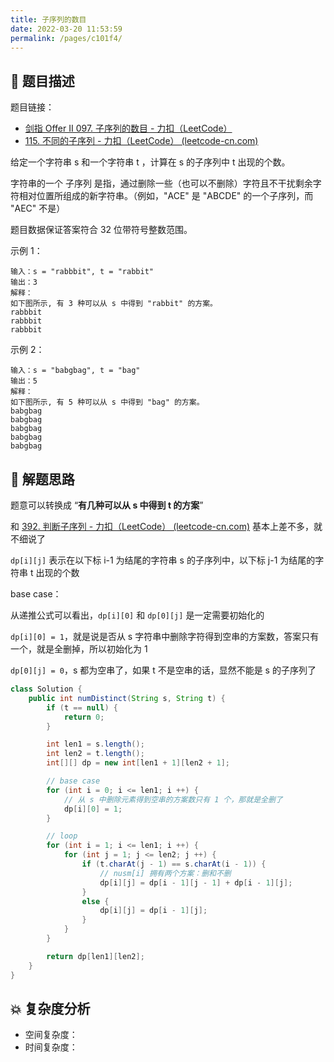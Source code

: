 ```yaml
---
title: 子序列的数目
date: 2022-03-20 11:53:59
permalink: /pages/c101f4/
---
```


## 📃 题目描述

题目链接：

- [剑指 Offer II 097. 子序列的数目 - 力扣（LeetCode）](https://leetcode.cn/problems/21dk04/)
- [115. 不同的子序列 - 力扣（LeetCode） (leetcode-cn.com)](https://leetcode-cn.com/problems/distinct-subsequences/)

给定一个字符串 s 和一个字符串 t ，计算在 s 的子序列中 t 出现的个数。

字符串的一个 子序列 是指，通过删除一些（也可以不删除）字符且不干扰剩余字符相对位置所组成的新字符串。（例如，"ACE" 是 "ABCDE" 的一个子序列，而 "AEC" 不是）

题目数据保证答案符合 32 位带符号整数范围。

示例 1：

```
输入：s = "rabbbit", t = "rabbit"
输出：3
解释：
如下图所示, 有 3 种可以从 s 中得到 "rabbit" 的方案。
rabbbit
rabbbit
rabbbit
```

示例 2：

```
输入：s = "babgbag", t = "bag"
输出：5
解释：
如下图所示, 有 5 种可以从 s 中得到 "bag" 的方案。 
babgbag
babgbag
babgbag
babgbag
babgbag
```

## 🔔 解题思路

题意可以转换成 “**有几种可以从 s 中得到 t 的方案**”

和 [392. 判断子序列 - 力扣（LeetCode） (leetcode-cn.com)](https://leetcode-cn.com/problems/is-subsequence/) 基本上差不多，就不细说了

`dp[i][j]` 表示在以下标 i-1 为结尾的字符串 s 的子序列中，以下标 j-1 为结尾的字符串 t 出现的个数

base case：

从递推公式可以看出，`dp[i][0]` 和 `dp[0][j]` 是一定需要初始化的

`dp[i][0] = 1`，就是说是否从 s 字符串中删除字符得到空串的方案数，答案只有一个，就是全删掉，所以初始化为 1

`dp[0][j] = 0`，s 都为空串了，如果 t 不是空串的话，显然不能是 s 的子序列了


```java
class Solution {
    public int numDistinct(String s, String t) {
        if (t == null) {
            return 0;
        }

        int len1 = s.length();
        int len2 = t.length();
        int[][] dp = new int[len1 + 1][len2 + 1];

        // base case
        for (int i = 0; i <= len1; i ++) {
            // 从 s 中删除元素得到空串的方案数只有 1 个，那就是全删了
            dp[i][0] = 1;
        }

        // loop
        for (int i = 1; i <= len1; i ++) {
            for (int j = 1; j <= len2; j ++) {
                if (t.charAt(j - 1) == s.charAt(i - 1)) {
                    // nusm[i] 拥有两个方案：删和不删
                    dp[i][j] = dp[i - 1][j - 1] + dp[i - 1][j];
                }
                else {
                    dp[i][j] = dp[i - 1][j];
                }
            }
        }

        return dp[len1][len2];
    }
}
```

## 💥 复杂度分析

- 空间复杂度：
- 时间复杂度：


